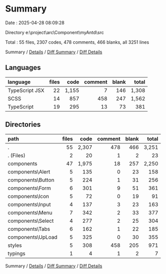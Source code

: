 # Summary

Date : 2025-04-28 08:09:28

Directory e:\\project\\arc\\Component\\myAntd\\src

Total : 55 files,  2307 codes, 478 comments, 466 blanks, all 3251 lines

Summary / [Details](details.md) / [Diff Summary](diff.md) / [Diff Details](diff-details.md)

## Languages
| language | files | code | comment | blank | total |
| :--- | ---: | ---: | ---: | ---: | ---: |
| TypeScript JSX | 22 | 1,155 | 7 | 146 | 1,308 |
| SCSS | 14 | 857 | 458 | 247 | 1,562 |
| TypeScript | 19 | 295 | 13 | 73 | 381 |

## Directories
| path | files | code | comment | blank | total |
| :--- | ---: | ---: | ---: | ---: | ---: |
| . | 55 | 2,307 | 478 | 466 | 3,251 |
| . (Files) | 2 | 20 | 1 | 2 | 23 |
| components | 47 | 1,975 | 18 | 257 | 2,250 |
| components\\Alert | 5 | 135 | 0 | 23 | 158 |
| components\\Button | 5 | 224 | 1 | 31 | 256 |
| components\\Form | 6 | 301 | 9 | 51 | 361 |
| components\\Icon | 5 | 72 | 0 | 19 | 91 |
| components\\Input | 4 | 137 | 3 | 23 | 163 |
| components\\Menu | 7 | 342 | 2 | 33 | 377 |
| components\\Select | 4 | 277 | 2 | 25 | 304 |
| components\\Tabs | 6 | 162 | 1 | 22 | 185 |
| components\\UpLoad | 5 | 325 | 0 | 30 | 355 |
| styles | 5 | 308 | 458 | 205 | 971 |
| typings | 1 | 4 | 1 | 2 | 7 |

Summary / [Details](details.md) / [Diff Summary](diff.md) / [Diff Details](diff-details.md)